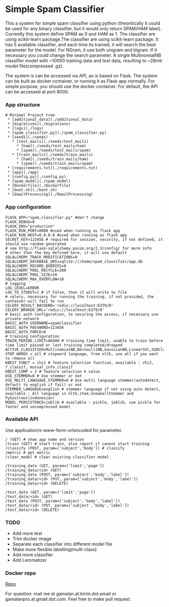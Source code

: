 # Simple Spam Classifier

This a system for simple spam classifier using python
(theoritically it could be used for any binary classifier, but it would only return SPAM/HAM label).
Currently this system define SPAM as 0 and HAM as 1.
The classifier are using scikit-learn package.The classifier are using scikit-learn package.
It has 5 available classifier, and each time its trained, it will search the best parameter for the model.
For NGram, it use both unigram and bigram.
If it necessary you could change the search parameter.
A single MultinomialNB classifier model with ~10000 training data and test data, resulting to ~28mb model file(compressed .gz).

The system is can be accessed via API, as is based on Flask.
The system can be built as docker container, or running it as Flask app normally.
For simple purpose, you should use the docker container.
For default, the API can be accessed at port 8000.

### App structure
```
# Minimal Project tree
 * [additional_data](./additional_data)
 * [migrations](./migrations)
 * [logs](./logs)
 * [spam_classifier.py](./spam_classifier.py)
 * [seeds](./seeds)
   * [test_mails](./seeds/test_mails)
     * [ham](./seeds/test_mails/ham)
     * [spam](./seeds/test_mails/spam)
   * [train_mails](./seeds/train_mails)
     * [ham](./seeds/train_mails/ham)
     * [spam](./seeds/train_mails/spam)
 * [requirements.txt](./requirements.txt)
 * [app](./app)
 * [config.py](./config.py)
 * [spam_model](./spam_model)
 * [Dockerfile](./Dockerfile)
 * [boot.sh](./boot.sh)
 * [EmailProcessing](./EmailProcessing)
```

### App configuration

```dotenv
FLASK_APP="spam_classifier.py" #don't change
FLASK_DEBUG=0 
FLASK_ENV="production"
FLASK_RUN_PORT=8000 #used when running as flask app 
FLASK_RUN_HOST=0.0.0.0 #used when running as flask app
SECRET_KEY=123456 # required for session, security, if not defined, it should use random generated
# see http://flask-sqlalchemy.pocoo.org/2.3/config/ for more info
# other than the key defined here, it will use default
SQLALCHEMY_TRACK_MODIFICATIONS=0
SQLALCHEMY_DATABASE_URI=sqlite:///home/spam_classifier/app.db
SQLALCHEMY_RECORD_QUERIES=0
SQLALCHEMY_POOL_RECYCLE=300
SQLALCHEMY_POOL_SIZE=10
SQLALCHEMY_MAX_OVERFLOW=10
# logging
LOG_LEVEL=ERROR 
LOG_TO_STDOUT=1 # if False, then it will write to file
# celery, necessary for running the training, if not provided, the container will fail to run
CELERY_RESULT_BACKEND='redis://localhost:6379/0'
CELERY_BROKER_URL='redis://localhost:6379/0'
# basic auth configuration, to securing the access, if necessary use private network
BASIC_AUTH_USERNAME=spamclassifier
BASIC_AUTH_PASSWORD=123456
BASIC_AUTH_FORCE=0
# training configuration
TRAIN_PERIOD_LIMIT=86400 # training time limit, unable to train before time limit passed or last training completed/dropped
ACTIVE_CLASSIFIER=MultinomialNB,BernoulliNB,GaussianNB,LinearSVC,SGDClassifier,
STOP_WORDS = all # stopword language, from nltk, use all if you want to remove all
KBEST_FUNCT = chi2 # feature selection function, available : chi2, f_classif, mutual_info_classif
KBEST_COMP = 2 # feature selection k value
USE_STEMMER=0 # Use stemmer or not
USE_MULTI_LANGUAGE_STEMMER=0 # Use multi language stemmer(autodetect, default to english if fail) or not
STEMMER_LANGUAGE=english # stemmer language if not using auto detect, available : All language in nltk.stem.SnowballStemmer and PySastrawi(indonesian)
MODEL_PERSISTENCE=joblib # available : pickle, joblib, use pickle for faster and uncompressed model
```

### Available API
Use application/x-www-form-urlencoded for parameter.
```
/ (GET) # show app name and version
/train (GET) # start train, else report if cannot start training
/classify (POST, param=['subject','body']) # classify 
/metric # get metric
/clear_model # clear existing classifier model

/training_data (GET, param=['limit','page']) 
/training_data/<id> (GET)
/training_data (POST, param=['subject','body','label'])
/training_data/<id> (PUT, param=['subject','body','label'])
/training_data/<id> (DELETE)

/test_data (GET, param=['limit','page']) 
/test_data/<id> (GET)
/test_data (POST, param=['subject','body','label'])
/test_data/<id> (PUT, param=['subject','body','label'])
/test_data/<id> (DELETE)
```

### TODO
- Add more test
- Trim docker image
- Separate each classifier into different model file
- Make more flexible labelling(multi-class)
- Add more classifier
- Add Lemmatizer

### Docker repo
[Repo](https://hub.docker.com/u/kirimemail/simple-spam-classifier)

For question: mail me at gamalan.at.kirim.dot.email or gamalanpro.at.gmail.dot.com.
Feel free to make pull request.